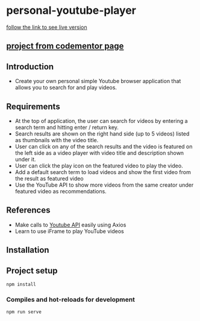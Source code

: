 # personal-youtube-player
[follow the link to see live version](https://personal-youtube-player.netlify.app)

## [project from codementor page](https://www.codementor.io/projects/web/personal-youtube-web-player-au63vmgocm)

 ## Introduction

* Create your own personal simple Youtube browser application that allows you to search for and play videos.

## Requirements

* At the top of application, the user can search for videos by entering a search term and hitting enter / return key.
* Search results are shown on the right hand side (up to 5 videos) listed as thumbnails with the video title.
* User can click on any of the search results and the video is featured on the left side as a video player with video title and description shown under it.
* User can click the play icon on the featured video to play the video.
* Add a default search term to load videos and show the first video from the result as featured video
* Use the YouTube API to show more videos from the same creator under featured video as recommendations.


## References 

- Make calls to [Youtube API](https://developers.google.com/youtube/v3) easily using Axios
- Learn to use iFrame to play YouTube videos

## Installation

## Project setup
```
npm install
```

### Compiles and hot-reloads for development
```
npm run serve
```


